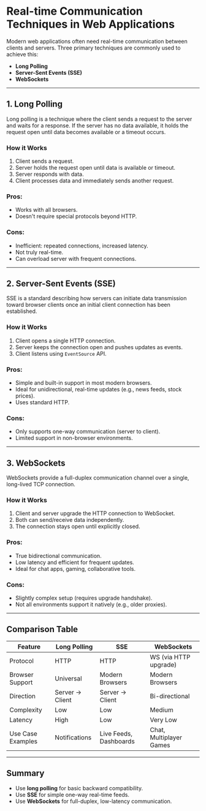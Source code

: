 # Real-time Communication Techniques in Web Applications

Modern web applications often need real-time communication between clients and servers. Three primary techniques are commonly used to achieve this:

- **Long Polling**
- **Server-Sent Events (SSE)**
- **WebSockets**

---

## 1. Long Polling

Long polling is a technique where the client sends a request to the server and waits for a response. If the server has no data available, it holds the request open until data becomes available or a timeout occurs.

### How it Works

1. Client sends a request.
2. Server holds the request open until data is available or timeout.
3. Server responds with data.
4. Client processes data and immediately sends another request.

### Pros:

- Works with all browsers.
- Doesn't require special protocols beyond HTTP.

### Cons:

- Inefficient: repeated connections, increased latency.
- Not truly real-time.
- Can overload server with frequent connections.

---

## 2. Server-Sent Events (SSE)

SSE is a standard describing how servers can initiate data transmission toward browser clients once an initial client connection has been established.

### How it Works

1. Client opens a single HTTP connection.
2. Server keeps the connection open and pushes updates as events.
3. Client listens using `EventSource` API.

### Pros:

- Simple and built-in support in most modern browsers.
- Ideal for unidirectional, real-time updates (e.g., news feeds, stock prices).
- Uses standard HTTP.

### Cons:

- Only supports one-way communication (server to client).
- Limited support in non-browser environments.

---

## 3. WebSockets

WebSockets provide a full-duplex communication channel over a single, long-lived TCP connection.

### How it Works

1. Client and server upgrade the HTTP connection to WebSocket.
2. Both can send/receive data independently.
3. The connection stays open until explicitly closed.

### Pros:

- True bidirectional communication.
- Low latency and efficient for frequent updates.
- Ideal for chat apps, gaming, collaborative tools.

### Cons:

- Slightly complex setup (requires upgrade handshake).
- Not all environments support it natively (e.g., older proxies).

---

## Comparison Table

| Feature           | Long Polling    | SSE                    | WebSockets              |
| ----------------- | --------------- | ---------------------- | ----------------------- |
| Protocol          | HTTP            | HTTP                   | WS (via HTTP upgrade)   |
| Browser Support   | Universal       | Modern Browsers        | Modern Browsers         |
| Direction         | Server → Client | Server → Client        | Bi-directional          |
| Complexity        | Low             | Low                    | Medium                  |
| Latency           | High            | Low                    | Very Low                |
| Use Case Examples | Notifications   | Live Feeds, Dashboards | Chat, Multiplayer Games |

---

## Summary

- Use **long polling** for basic backward compatibility.
- Use **SSE** for simple one-way real-time feeds.
- Use **WebSockets** for full-duplex, low-latency communication.
